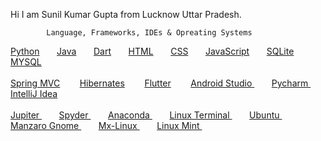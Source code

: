 
Hi I am  Sunil Kumar Gupta from Lucknow Uttar Pradesh.

            Language, Frameworks, IDEs & Opreating Systems
<!--   Python , Java , Dart , HTML , CSS JavaScript , SQLite , MySQL  -->

<a href="https://docs.python.org/3/">Python</a>&nbsp;&nbsp;&nbsp;&nbsp;&nbsp;&nbsp;
<a href="https://docs.oracle.com/en/java/">Java</a>&nbsp;&nbsp;&nbsp;&nbsp;&nbsp;&nbsp;
<a href="https://dart.dev/guides">Dart</a>&nbsp;&nbsp;&nbsp;&nbsp;&nbsp;&nbsp;
<a href="https://www.javatpoint.com/html-html-tag">HTML</a>&nbsp;&nbsp;&nbsp;&nbsp;&nbsp;&nbsp;
<a href="https://www.javatpoint.com/css-tutorial">CSS</a>&nbsp;&nbsp;&nbsp;&nbsp;&nbsp;&nbsp;
<a href="https://www.javatpoint.com/javascript-tutorial">JavaScript</a>&nbsp;&nbsp;&nbsp;&nbsp;&nbsp;&nbsp;
<a href="https://www.sqlite.org/docs.html">SQLite</a>&nbsp;&nbsp;&nbsp;&nbsp;&nbsp;&nbsp;
<a href="https://dev.mysql.com/doc/">MYSQL</a>  <br><br/>
<a href="https://docs.spring.io/spring-framework/docs/current/reference/html/">Spring MVC</a> &nbsp;&nbsp;&nbsp;&nbsp;&nbsp;&nbsp;
<a href="https://hibernate.org/orm/documentation/5.6/">Hibernates</a> &nbsp;&nbsp;&nbsp;&nbsp;&nbsp;&nbsp;
<a href="https://docs.flutter.dev/">Flutter</a> &nbsp;&nbsp;&nbsp;&nbsp;&nbsp;&nbsp;
<a href="https://developer.android.com/">Android Studio </a> &nbsp;&nbsp;&nbsp;&nbsp;&nbsp;&nbsp;
<a href="https://www.jetbrains.com/pycharm/download/">Pycharm </a> &nbsp;&nbsp;&nbsp;&nbsp;&nbsp;&nbsp;
<a href="https://www.jetbrains.com/idea/download/#section=windows">IntelliJ Idea  </a> <br><br/>
<a href="https://www.jetbrains.com/pycharm/download/">Jupiter </a> &nbsp;&nbsp;&nbsp;&nbsp;&nbsp;&nbsp;
<a href="https://www.jetbrains.com/pycharm/download/">Spyder  </a> &nbsp;&nbsp;&nbsp;&nbsp;&nbsp;&nbsp;
<a href="https://www.jetbrains.com/pycharm/download/">Anaconda </a> &nbsp;&nbsp;&nbsp;&nbsp;&nbsp;&nbsp;
<a href="https://www.jetbrains.com/pycharm/download/">Linux Terminal </a> &nbsp;&nbsp;&nbsp;&nbsp;&nbsp;&nbsp;
<a href="https://www.jetbrains.com/pycharm/download/">Ubuntu </a> &nbsp;&nbsp;&nbsp;&nbsp;&nbsp;&nbsp;
<a href="https://www.jetbrains.com/pycharm/download/">Manzaro Gnome </a> &nbsp;&nbsp;&nbsp;&nbsp;&nbsp;&nbsp;
<a href="https://www.jetbrains.com/pycharm/download/">Mx-Linux </a> &nbsp;&nbsp;&nbsp;&nbsp;&nbsp;&nbsp;
<a href="https://www.jetbrains.com/pycharm/download/">Linux Mint </a> &nbsp;&nbsp;&nbsp;&nbsp;&nbsp;&nbsp;


